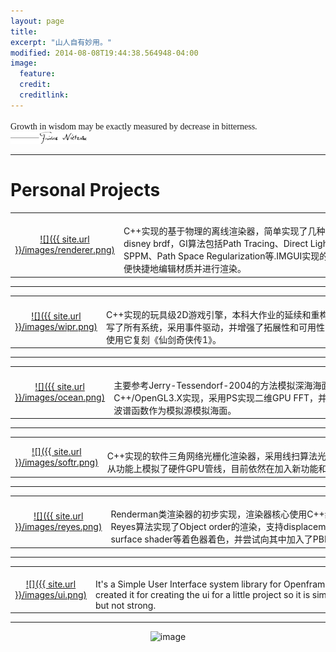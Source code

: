 ```yaml
---
layout: page
title: 
excerpt: "山人自有妙用。"
modified: 2014-08-08T19:44:38.564948-04:00
image:
  feature: 
  credit: 
  creditlink:
---
```



<font face="幼园">Growth in wisdom may be exactly measured by decrease in bitterness.</font> 
  　　　　　　　　　　　　　　　　　　　　　　　    　　　　　　　　![](https://github.com/wubugui/FXXKTracer/raw/master/pic/Friedrich_Nietzsche_Signature.svg.png)
  
-----------------------------

# Personal Projects

| | |
|:------------: | :------ |
| [![]({{ site.url }}/images/renderer.png)](https://github.com/wubugui/Tracer-Editor) |　　　　　　　　　　　　　　　　　　　　　　　　　　　　　　　　C++实现的基于物理的离线渲染器，简单实现了几种基本bsdf以及disney brdf，GI算法包括Path Tracing、Direct Lighting、IGI、SPPM、Path Space Regularization等.IMGUI实现的场景编辑器，以方便快捷地编辑材质并进行渲染。 |


----------------------------

| | |
|:------------: | :------ |
| [![]({{ site.url }}/images/wipr.png)](https://github.com/wubugui/WIPReborn) |　　　　　　　　　　　　　　　　　　　　　　　　　　　　　　　　C++实现的玩具级2D游戏引擎，本科大作业的延续和重构，基本全部重写了所有系统，采用事件驱动，并增强了拓展性和可用性，目前正在尝试使用它复刻《仙剑奇侠传1》。|

----------------------------

| | |
|:------------: | :------ |
| [![]({{ site.url }}/images/ocean.png)](https://github.com/wubugui/Jerry-Tessendorf-2004) |　　　　　　　　　　　　　　　　　　　　　　　　　　　　　　　　主要参考Jerry-Tessendorf-2004的方法模拟深海海面。C++/OpenGL3.X实现，采用PS实现二维GPU FFT，并使用基于统计的波谱函数作为模拟源模拟海面。 |

----------------------------

| | |
|:------------: | :------ |
| [![]({{ site.url }}/images/softr.png)](https://github.com/wubugui/SoftR) |　　　　　　　　　　　　　　　　　　　　　　　　　　　　　　　　C++实现的软件三角网络光栅化渲染器，采用线扫算法光栅化三角形，从功能上模拟了硬件GPU管线，目前依然在加入新功能和优化。 |

----------------------------

| | |
|:------------: | :------ |
| [![]({{ site.url }}/images/reyes.png)](https://github.com/wubugui/OpenLit) |　　　　　　　　　　　　　　　　　　　　　　　　　　　　　　　　Renderman类渲染器的初步实现，渲染器核心使用C++编写，采用了Reyes算法实现了Object order的渲染，支持displacement Shader、surface shader等着色器着色，并尝试向其中加入了PBR方法。 |

----------------------------


| | |
|:------------: | :------ |
| [![]({{ site.url }}/images/ui.png)](https://github.com/wubugui/OfxSimpleUI) |　　　　　　　　　　　　　　　　　　　　　　　　　　　　　　　　It's a Simple User Interface system library for Openframeworks. I created it for creating the ui for a little project so it is simple enough but not strong. |





-----------------------------


<div align="center">
<img src="{{ site.url }}/images/5128941.jpg" alt="image">
</div>
